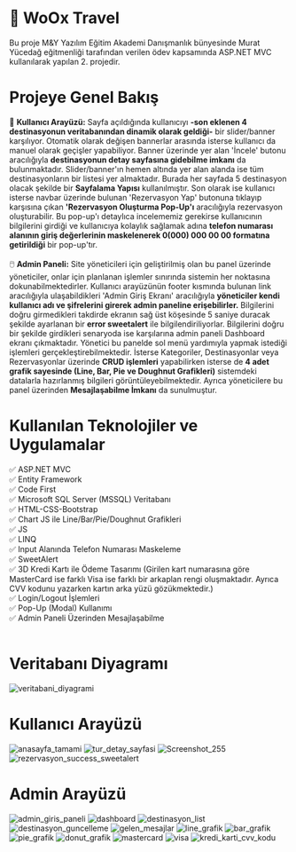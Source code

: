 #  🛫 WoOx Travel
Bu proje M&Y Yazılım Eğitim Akademi Danışmanlık bünyesinde Murat Yücedağ eğitmenliği tarafından verilen ödev kapsamında ASP.NET MVC kullanılarak yapılan 2. projedir.

# Projeye Genel Bakış
👤 <b>Kullanıcı Arayüzü:</b> Sayfa açıldığında kullanıcıyı <b>-son eklenen 4 destinasyonun veritabanından dinamik olarak geldiği-</b> bir slider/banner karşılıyor. Otomatik olarak değişen bannerlar arasında isterse kullanıcı da manuel olarak geçişler yapabiliyor. Banner üzerinde yer alan 'İncele' butonu aracılığıyla <b>destinasyonun detay sayfasına gidebilme imkanı</b> da bulunmaktadır. Slider/banner'ın hemen altında yer alan alanda ise tüm destinasyonların bir listesi yer almaktadır. Burada her sayfada 5 destinasyon olacak şekilde bir <b>Sayfalama Yapısı</b> kullanılmıştır. Son olarak ise kullanıcı isterse navbar üzerinde bulunan 'Rezervasyon Yap' butonuna tıklayıp karşısına çıkan <b>'Rezervasyon Oluşturma Pop-Up'ı</b> aracılığıyla rezervasyon oluşturabilir. Bu pop-up'ı detaylıca incelememiz gerekirse kullanıcının bilgilerini girdiği ve kullanıcıya kolaylık sağlamak adına <b>telefon numarası alanının giriş değerlerinin maskelenerek 0(000) 000 00 00 formatına getirildiği</b> bir pop-up'tır.
<br/><br/>
🖱️ <b>Admin Paneli:</b> Site yöneticileri için geliştirilmiş olan bu panel üzerinde yöneticiler, onlar için planlanan işlemler sınırında sistemin her noktasına dokunabilmektedirler. Kullanıcı arayüzünün footer kısmında bulunan link aracılığıyla ulaşabildikleri 'Admin Giriş Ekranı' aracılığıyla <b>yöneticiler kendi kullanıcı adı ve şifrelerini girerek admin paneline erişebilirler.</b> Bilgilerini doğru girmedikleri takdirde ekranın sağ üst köşesinde 5 saniye duracak şekilde ayarlanan bir <b>error sweetalert</b> ile bilgilendiriliyorlar. Bilgilerini doğru bir şekilde girdikleri senaryoda ise karşılarına admin paneli Dashboard ekranı çıkmaktadır. Yönetici bu panelde sol menü yardımıyla yapmak istediği işlemleri gerçekleştirebilmektedir. İsterse Kategoriler, Destinasyonlar veya Rezervasyonlar üzerinde <b>CRUD işlemleri</b> yapabilirken isterse de <b>4 adet grafik sayesinde (Line, Bar, Pie ve Doughnut Grafikleri)</b> sistemdeki datalarla hazırlanmış bilgileri görüntüleyebilmektedir. Ayrıca yöneticilere bu panel üzerinden <b>Mesajlaşabilme İmkanı</b> da sunulmuştur.

# Kullanılan Teknolojiler ve Uygulamalar
✅ ASP.NET MVC
<br>
✅ Entity Framework
<br>
✅ Code First
<br>
✅ Microsoft SQL Server (MSSQL) Veritabanı
<br>
✅ HTML-CSS-Bootstrap
<br>
✅ Chart JS ile Line/Bar/Pie/Doughnut Grafikleri
<br>
✅ JS
<br>
✅ LINQ
<br>
✅ Input Alanında Telefon Numarası Maskeleme
<br>
✅ SweetAlert
<br>
✅ 3D Kredi Kartı ile Ödeme Tasarımı (Girilen kart numarasına göre MasterCard ise farklı Visa ise farklı bir arkaplan rengi oluşmaktadır. Ayrıca CVV kodunu yazarken kartın arka yüzü gözükmektedir.)
<br>
✅ Login/Logout İşlemleri
<br>
✅ Pop-Up (Modal) Kullanımı
<br>
✅ Admin Paneli Üzerinden Mesajlaşabilme
<br><br>


# Veritabanı Diyagramı
![veritabani_diyagrami](https://github.com/user-attachments/assets/fae24e29-333f-4623-998a-6e6a890efbdd)

# Kullanıcı Arayüzü
![anasayfa_tamami](https://github.com/user-attachments/assets/41b2d274-5ffc-4d25-96cd-ab1eeebfbfb4)
![tur_detay_sayfasi](https://github.com/user-attachments/assets/667ed385-067f-4eb8-9aaf-ce95c894cb06)
![Screenshot_255](https://github.com/user-attachments/assets/b9cbd107-a5cb-433a-875f-6e1cefa78556)
![rezervasyon_success_sweetalert](https://github.com/user-attachments/assets/8d9e015d-cc21-4903-98bf-3471bc1201c6)


# Admin Arayüzü
![admin_giris_paneli](https://github.com/user-attachments/assets/0a64e29d-a5b3-42be-b11a-fe7cd02d1172)
![dashboard](https://github.com/user-attachments/assets/0b2d37ef-1724-475e-a5ab-564166d5b332)
![destinasyon_list](https://github.com/user-attachments/assets/6e540303-7a57-4fcb-b9ba-12185c0c9d9a)
![destinasyon_guncelleme](https://github.com/user-attachments/assets/67895567-6bee-4ddc-b781-0b12f4a65522)
![gelen_mesajlar](https://github.com/user-attachments/assets/dc18d9f9-3f38-4187-812a-ab0ea5d0bf98)
![line_grafik](https://github.com/user-attachments/assets/6a03ce6f-df48-40d7-adce-fa82969e307e)
![bar_grafik](https://github.com/user-attachments/assets/4d492256-d5c8-40b4-987c-97a6041948b1)
![pie_grafik](https://github.com/user-attachments/assets/9cb97b90-952d-44e0-a429-c8a927358a4c)
![donut_grafik](https://github.com/user-attachments/assets/702274a6-69e6-4668-be4d-14ddbbeccd1d)
![mastercard](https://github.com/user-attachments/assets/9d2014dc-5ea1-4c89-8356-060355321954)
![visa](https://github.com/user-attachments/assets/2c7e2639-d1dd-4276-ba5a-051bc6b6a25e)
![kredi_karti_cvv_kodu](https://github.com/user-attachments/assets/5a1159f8-45e9-4f64-bfb1-de64d0191d2c)
